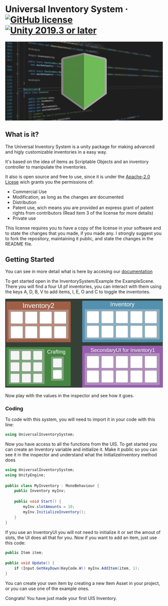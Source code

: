 # Universal Inventory System  · [![GitHub license](https://img.shields.io/badge/license-Apache2-blue.svg?style=flat)](https://github.com/Heymity/UniversalInventorySystem/blob/master/LICENSE) [![Unity 2019.3 or later](https://img.shields.io/badge/unity-2019.3%20or%20later-brigthgreen.svg?logo=unity&cacheSeconds=2592000&style=flat)](https://unity3d.com/get-unity/download/archive)

![](image.png)

## What is it?


The Universal Inventory System is a unity package for making advanced and higly customizable inventories in a easy way.

It's based on the idea of items as Scriptable Objects and an inventory controller to manipulate the inventories.

It also is open source and free to use, since it is under the [Apache-2.0 Licese](https://github.com/Heymity/UniversalInventorySystem/blob/Updating-README/LICENSE) wich grants you the permissions of:
<ul>
  <li>
    Commercial Use
  </li>
  <li>
    Modification, as long as the changes are documented
  </li>
  <li>
    Distribution
  </li>
  <li>
    Patent use, wich means you are provided an express grant of patent rights from contributors (Read item 3 of the license for more details)
  </li>
  <li>
    Private use
  </li>
</ul>

This license requires you to have a copy of the license in your software and to state the changes that you made, if you made any. I strongly suggest you to fork the repository, maintaining it public, and state the changes in the README file.


## Getting Started

You can see in more detail what is here by accesing our [documentation](https://heymity.github.io/UniversalInventorySystemDocs/)

To get started open in the InventorySystem/Example the ExampleScene. There you will find a four UI pf inventories, you can interact with them using the keys A, D, B, V to add items, I, E, O and C to toggle the inventories.

![](GetStarted.gif)

Now play with the values in the inspector and see how it goes.

### Coding

To code with this system, you will need to import it in your code with this line:

```c#
using UniversalInventorySystem;
```

Now you have access to all the functions from the UIS. To get started you can create an Inventory variable and initialize it. Make it public so you can see it in the inspector and understand what the InitializeInventory method does

```c#
using UniversalInventorySystem;
using UnityEngine;

public class MyInventory : MonoBehaviour {
    public Inventory myInv;

    public void Start() {
        myInv.slotAmounts = 10;
        myInv.InitializeInventory();
    }
}
```

If you use an InventoryUI you will not need to initialize it or set the amout of slots, the UI does all that for you. Now if you want to add an item, just use this code:

```c#
public Item item;

public void Update() {
    if (Input.GetKeyDown(KeyCode.W)) myInv.AddItem(item, 1);
}
```

You can create your own item by creating a new Item Asset in your project, or you can use one of the example ones.

Congrats! You have just made your first UIS Inventory.


